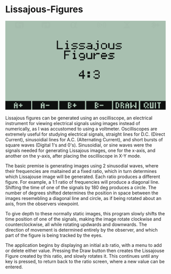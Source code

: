 # Lissajous-Figures

![Screenshot of Lissajous Figures](https://github.com/yeri63-hp48g/Lissajous-Figures/blob/main/Lissajous.png)

Lissajous figures can be generated using an oscilliscope, an electrical instrument for viewing electrical signals using images instead of numerically, as I was accustomed to using a voltmeter. Oscilliscopes are extremely useful for studying electrical signals, straight lines for D.C. (Direct Current), sinusoidial lines for A.C. (Alternating Current), and short bursts of square waves (Digital 1's and 0's). Sinusoidial, or sine waves were the signals needed for generating Lissajous images, one for the x-axis, and another on the y-axis, after placing the oscilliscope in X-Y mode.

The basic premise is generating images using 2 sinusodial waves, where their frequencies are maitained at a fixed ratio, which in turn determines which Lissajouse image will be generated. Each ratio produces a different figure. For example, a 1:1 ratio of frequencies will produce a diagonal line. Shifting the time of one of the signals by 180 deg produces a circle. The number of degrees shifted determines the position in space between the images resemebling a diagonal line and circle, as if being rotated about an axis, from the observers viewpoint.

To give depth to these normally static images, this program slowly shifts the time position of one of the signals, making the image rotate clockwise and counterclockwise, all while rotating updwards and downwards. The direction of movement is determined entirely by the observer, and which part of the figure is being tracked by the eyes.

The application begins by displaying an initial a:b ratio, with a menu to add or delete either value. Pressing the Draw button then creates the Lissajouse Figure created by this ratio, and slowly rotates it. This continues until any key is pressed, to return back to the ratio screen, where a new value can be entered.
